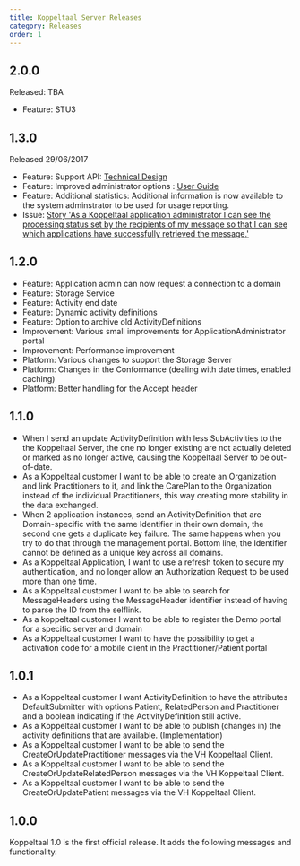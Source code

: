 ```yaml
---
title: Koppeltaal Server Releases
category: Releases
order: 1
---
```


## 2.0.0

Released: TBA

- Feature: STU3

## 1.3.0

Released 29/06/2017

- Feature: Support API: [Technical Design](..\TD-support-api)
- Feature: Improved administrator options : [User Guide](..\UG-application-admin.md)
- Feature: Additional statistics: Additional information is now available to the system adminstrator to be used for usage reporting.
- Issue: [Story 'As a Koppeltaal application administrator I can see the processing status set by the recipients of my message so that I can see which applications have successfully retrieved the message.'](https://www.pivotaltracker.com/story/show/136548869)

## 1.2.0

- Feature:	Application	admin can now request a connection to a domain
- Feature:	Storage	Service
- Feature:	Activity end date
- Feature:	Dynamic	activity definitions
- Feature:	Option to archive old ActivityDefinitions
- Improvement: Various small improvements for ApplicationAdministrator portal
- Improvement: Performance improvement
- Platform: Various changes to support the Storage Server
- Platform: Changes in the Conformance (dealing with date times, enabled caching)
- Platform: Better	handling for the Accept header

## 1.1.0
- When I send an update ActivityDefinition with less SubActivities to the the Koppeltaal Server, the one no longer existing are not actually deleted or marked as no longer active, causing the Koppeltaal Server to be out-of-date.
- As a Koppeltaal customer I want to be able to create an Organization and link Practitioners to it, and link the CarePlan to the Organization instead of the individual Practitioners, this way creating more stability in the data exchanged.
- When 2 application instances, send an ActivityDefinition that are Domain-specific with the same Identifier in their own domain, the second one gets a duplicate key failure. The same happens when you try to do that through the management portal. Bottom line, the Identifier cannot be defined as a unique key across all domains.
- As a Koppeltaal Application, I want to use a refresh token to secure my authentication, and no longer allow an Authorization Request to be used more than one time.
- As a Koppeltaal customer I want to be able to search for MessageHeaders using the MessageHeader identifier instead of having to parse the ID from the selflink.
- As a koppeltaal customer I want to be able to register the Demo portal for a specific server and domain
- As a Koppeltaal customer I want to have the possibility to get a activation code for a mobile client in the Practitioner/Patient portal

## 1.0.1

- As a Koppeltaal customer I want ActivityDefinition to have the attributes DefaultSubmitter with options Patient, RelatedPerson and Practitioner and a boolean indicating if the ActivityDefinition still active.
- As a Koppeltaal customer I want to be able to publish (changes in) the activity definitions that are available. (Implementation)
- As a Koppeltaal customer I want to be able to send the CreateOrUpdatePractitioner messages via the VH Koppeltaal Client.
- As a Koppeltaal customer I want to be able to send the CreateOrUpdateRelatedPerson messages via the VH Koppeltaal Client.
- As a Koppeltaal customer I want to be able to send the CreateOrUpdatePatient messages via the VH Koppeltaal Client.

## 1.0.0

Koppeltaal 1.0 is the first official release. It adds the following messages and functionality.
